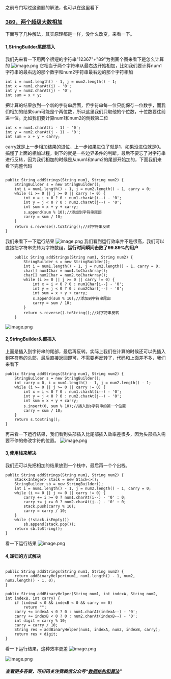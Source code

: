 
之前专门写过这道题的解法，也可以在这里看下
### [389，两个超级大数相加](https://mp.weixin.qq.com/s/fbCw49WLo0FImAIFl4pinQ)

下面写了几种解法，其实原理都是一样，没什么改变，来看一下。
#### 1,StringBuilder尾部插入
我们先来看一下用两个很短的字符串"12367"+"89"为例画个图来看下是怎么计算的
![image.png](https://pic.leetcode-cn.com/8dacfeae2ce943454cc1df78b60a7fc8fe62173a9e20b22d72f81d945c8672f0-image.png)
它相当于两个字符串从最右边开始相加，比如我们要计算num1字符串的最右边的那个数字和num2字符串最右边的那个字符相加
```
int i = num1.length() - 1, j = num2.length() - 1;
int x = num1.charAt(i) - '0';
int y = num2.charAt(j) - '0';
int sum = x + y;
```
把计算的结果放到一个新的字符串后面，但字符串每一位只能保存一位数字，而我们相加的结果sum可能是个两位数，所以这里我们只取他的个位数，十位数要往前进一位。比如我们要计算num1和num2的倒数第二位
```
int x = num1.charAt(i - 1) - '0';
int y = num2.charAt(j - 1) - '0';
int sum = x + y + carry;
```
carry就是上一步相加结果的进位，上一步如果进位了就是1，如果没进位就是0。搞懂了上面的相加过程，剩下的就是一些边界条件的判断。最后不要忘了对字符串进行反转，因为我们相加的时候是从num1和num2的尾部开始加的，下面我们来看下完整代码
```

public String addStrings(String num1, String num2) {
    StringBuilder s = new StringBuilder();
    int i = num1.length() - 1, j = num2.length() - 1, carry = 0;
    while (i >= 0 || j >= 0 || carry != 0) {
        int x = i < 0 ? 0 : num1.charAt(i--) - '0';
        int y = j < 0 ? 0 : num2.charAt(j--) - '0';
        int sum = x + y + carry;
        s.append(sum % 10);//添加到字符串尾部
        carry = sum / 10;
    }
    return s.reverse().toString();//对字符串反转
}
```
我们来看下一下运行结果
![image.png](https://pic.leetcode-cn.com/d0edc9f1e3c0b9f91c63a0c5f49df4982df672175ffd6c19837f642c051e031f-image.png)
我们看到运行效率并不是很高，我们可以直接把字符串先转为字符数组，**运行时间瞬间击败了99.89%的用户**
```
    public String addStrings(String num1, String num2) {
        StringBuilder s = new StringBuilder();
        int i = num1.length() - 1, j = num2.length() - 1, carry = 0;
        char[] num1Char = num1.toCharArray();
        char[] num2Char = num2.toCharArray();
        while (i >= 0 || j >= 0 || carry != 0) {
            int x = i < 0 ? 0 : num1Char[i--] - '0';
            int y = j < 0 ? 0 : num2Char[j--] - '0';
            int sum = x + y + carry;
            s.append(sum % 10);//添加到字符串尾部
            carry = sum / 10;
        }
        return s.reverse().toString();//对字符串反转
    }
```
![image.png](https://pic.leetcode-cn.com/e1e6909e39634e552524d93f7e4aa6eeee884f84fe7e1d81432849f021ef716b-image.png)


#### 2,StringBuilder头部插入
上面是插入到字符串的尾部，最后再反转。实际上我们在计算的时候还可以先插入到字符串的头部，最后直接返回即可，不需要再反转了，代码和上面差不多，我们来看下
```
public String addStrings(String num1, String num2) {
    StringBuilder s = new StringBuilder();
    int carry = 0, i = num1.length() - 1, j = num2.length() - 1;
    while (i >= 0 || j >= 0 || carry != 0) {
        int x = i < 0 ? 0 : num1.charAt(i--) - '0';
        int y = j < 0 ? 0 : num2.charAt(j--) - '0';
        int sum = x + y + carry;
        s.insert(0, sum % 10);//插入到s字符串的第一个位置
        carry = sum / 10;
    }
    return s.toString();
}
```
再来看一下运行结果，我们看到头部插入比尾部插入效率差很多，因为头部插入需要不停的修改字符的位置。
![image.png](https://pic.leetcode-cn.com/073cf641e45f071cbaaab8437bc075eb3a7f9a42d78367812db7370e89e34852-image.png)

#### 3,使用栈来解决
我们还可以先把相加的结果放到一个栈中，最后再一个个出栈。
```
public String addStrings(String num1, String num2) {
    Stack<Integer> stack = new Stack<>();
    StringBuilder sb = new StringBuilder();
    int i = num1.length() - 1, j = num2.length() - 1, carry = 0;
    while (i >= 0 || j >= 0 || carry != 0) {
        carry += i >= 0 ? num1.charAt(i--) - '0' : 0;
        carry += j >= 0 ? num2.charAt(j--) - '0' : 0;
        stack.push(carry % 10);
        carry = carry / 10;
    }
    while (!stack.isEmpty())
        sb.append(stack.pop());
    return sb.toString();
}
```
看一下运行结果
![image.png](https://pic.leetcode-cn.com/20d4494fc1eff047d208685f16ca7790ad802d1af51766de926621662c9c649f-image.png)

#### 4,递归的方式解决
```

public String addStrings(String num1, String num2) {
    return addBinaryHelper(num1, num1.length() - 1, num2, num2.length() - 1, 0);
}

public String addBinaryHelper(String num1, int indexA, String num2, int indexB, int carry) {
    if (indexA < 0 && indexB < 0 && carry == 0)
        return "";
    carry += indexA < 0 ? 0 : num1.charAt(indexA--) - '0';
    carry += indexB < 0 ? 0 : num2.charAt(indexB--) - '0';
    int digit = carry % 10;
    carry = carry / 10;
    String res = addBinaryHelper(num1, indexA, num2, indexB, carry);
    return res + digit;
}
```
看一下运行结果，这种效率更差
![image.png](https://pic.leetcode-cn.com/567923efd01609d0188abab6e1d8e5d98cf3d0298d38404847891d0f9b9d2812-image.png)

![image.png](https://pic.leetcode-cn.com/d56a80459005b444404d2ad6fbaabdabecd2b9ed3cb2cf432e570c315ae2fcf7-image.png)
##### 查看更多答案，可扫码关注我微信公众号“**[数据结构和算法](https://img-blog.csdnimg.cn/20190515124616751.jpg)**”
